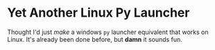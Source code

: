 # Yet Another Linux Py Launcher

Thought I'd just *make* a windows `py` launcher equivalent that works on Linux.
It's already been done before, but **damn** it sounds fun.
